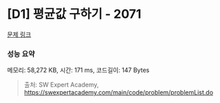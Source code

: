 # [D1] 평균값 구하기 - 2071 

[문제 링크](https://swexpertacademy.com/main/code/problem/problemDetail.do?contestProbId=AV5QRnJqA5cDFAUq) 

### 성능 요약

메모리: 58,272 KB, 시간: 171 ms, 코드길이: 147 Bytes



> 출처: SW Expert Academy, https://swexpertacademy.com/main/code/problem/problemList.do